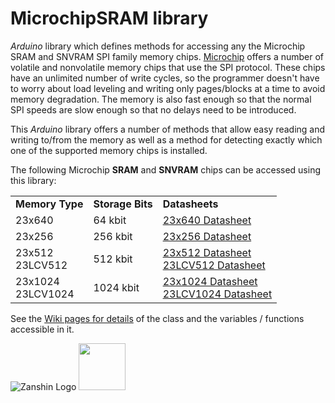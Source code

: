 # MicrochipSRAM library
*Arduino* library which defines methods for accessing any the Microchip SRAM and SNVRAM SPI family memory chips. [Microchip](http://www.microchip.com/design-centers/memory/serial-sram-serial-nvsram/overview) offers a number of volatile and nonvolatile memory chips that use the SPI protocol. These chips have an unlimited number of write cycles, so the programmer doesn't have to worry about load leveling and writing only pages/blocks at a time to avoid memory degradation. The memory is also fast enough so that the normal SPI speeds are slow enough so that no delays need to be introduced.

This _Arduino_ library offers a number of methods that allow easy reading and writing to/from the memory as well as a method for detecting exactly which one of the supported memory chips is installed.

The following Microchip **SRAM** and **SNVRAM** chips can be accessed using this library:

<table>
  <tr>
    <td><b>Memory Type</b></td>
    <td><b>Storage Bits</b></td>
    <td><b>Datasheets</b></td>
  </tr>
  <tr>
    <td>23x640</td>
    <td>64 kbit</td>
    <td><a href="http://ww1.microchip.com/downloads/en/DeviceDoc/22126D.pdf">23x640 Datasheet</a></td>
  </tr>
  <tr>
    <td>23x256</td>
    <td>256 kbit</td>
    <td><a href="http://ww1.microchip.com/downloads/en/DeviceDoc/22100E.pdf">23x256 Datasheet</a></td>
  </tr>
  <tr>
    <td>23x512<br>23LCV512</td>
    <td>512 kbit</td>
    <td><a href="http://ww1.microchip.com/downloads/en/DeviceDoc/20005155B.pdf">23x512 Datasheet<br><a href="http://ww1.microchip.com/downloads/en/DeviceDoc/25157A.pdf">23LCV512 Datasheet</a></td>
  </tr>
  <tr>
    <td>23x1024<br>23LCV1024</td>
    <td>1024 kbit</td>
    <td><a href="http://ww1.microchip.com/downloads/en/DeviceDoc/25142A.pdf">23x1024 Datasheet</a><br><a href="http://ww1.microchip.com/downloads/en/DeviceDoc/25156A.pdf">23LCV1024 Datasheet</a></td>
  </tr>
</table>

See the [Wiki pages for details](https://github.com/SV-Zanshin/MicrochipSRAM/wiki) of the class and the variables / functions accessible in it.

![Zanshin Logo](https://www.sv-zanshin.com/images/gif/zanshinkanjitiny.gif) <img src="https://www.sv-zanshin.com/images/gif/zanshintext.gif" width="75"/>
